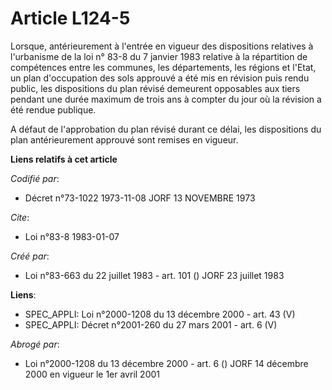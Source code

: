 # Article L124-5

Lorsque, antérieurement à l'entrée en vigueur des dispositions relatives à l'urbanisme de la loi n° 83-8 du 7 janvier 1983
relative à la répartition de compétences entre les communes, les départements, les régions et l'Etat, un plan d'occupation
des sols approuvé a été mis en révision puis rendu public, les dispositions du plan révisé demeurent opposables aux tiers
pendant une durée maximum de trois ans à compter du jour où la révision a été rendue publique.

A défaut de l'approbation du plan révisé durant ce délai, les dispositions du plan antérieurement approuvé sont remises en
vigueur.

**Liens relatifs à cet article**

_Codifié par_:

  - Décret n°73-1022 1973-11-08 JORF 13 NOVEMBRE 1973

_Cite_:

  - Loi n°83-8 1983-01-07

_Créé par_:

  - Loi n°83-663 du 22 juillet 1983 - art. 101 () JORF 23 juillet 1983

**Liens**:

  - SPEC_APPLI: Loi n°2000-1208 du 13 décembre 2000 - art. 43 (V)
  - SPEC_APPLI: Décret n°2001-260 du 27 mars 2001 - art. 6 (V)

_Abrogé par_:

  - Loi n°2000-1208 du 13 décembre 2000 - art. 6 () JORF 14 décembre 2000 en vigueur le 1er avril 2001
